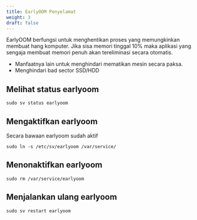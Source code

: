 ```yaml
---
title: EarlyOOM Penyelamat
weight: 3
draft: false
---
```


EarlyOOM berfungsi untuk menghentikan proses yang memungkinkan membuat hang komputer. Jika sisa memori tinggal 10% maka aplikasi yang sengaja membuat memori penuh akan tereliminasi secara otomatis.

* Manfaatnya lain untuk menghindari mematikan mesin secara paksa.
* Menghindari bad sector SSD/HDD

## Melihat status earlyoom

```shell
sudo sv status earlyoom
```

## Mengaktifkan earlyoom

Secara bawaan earlyoom sudah aktif

```shell
sudo ln -s /etc/sv/earlyoom /var/service/
```

## Menonaktifkan earlyoom

```shell
sudo rm /var/service/earlyoom
```

## Menjalankan ulang earlyoom

```shell
sudo sv restart earlyoom
```
